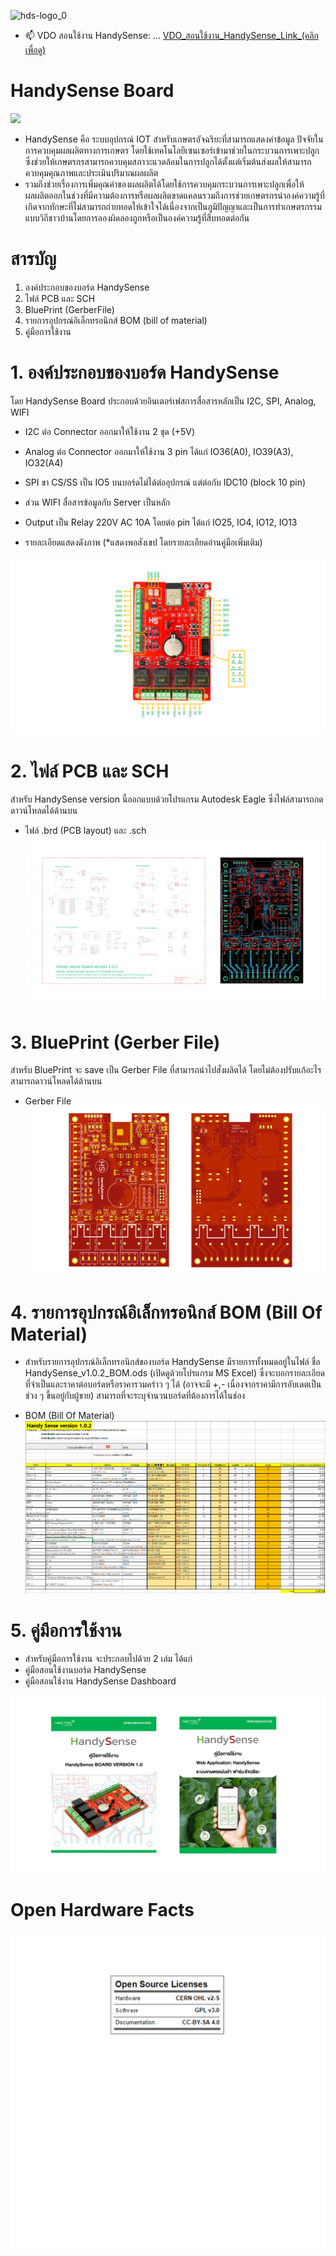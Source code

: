 ![hds-logo_0](https://user-images.githubusercontent.com/80938836/111745948-ea8a5f00-88bf-11eb-83e5-bc22db83b2fd.png)
- 📫 VDO สอนใช้งาน HandySense: ...
[VDO_สอนใช้งาน_HandySense_Link_(คลิกเพื่อดู)](https://www.youtube.com/watch?v=b6W_hdBRJhI&list=PL7S9qslDc3W65hDXdvsPZP3AGufqoh_Rc&index=2&ab_channel=HandySenseOfficial) 

# HandySense Board 
![](https://komarev.com/ghpvc/?username=your-github-HandySense-Blueprint&color=brightgreen) 

* HandySense คือ ระบบอุปกรณ์ IOT สำหรับเกษตรอัจฉริยะที่สามารถแสดงค่าข้อมูล ปัจจัยในการควบคุมผลผลิตทางการเกษตร โดยใช้เทคโนโลยีเซนเซอร์เข้ามาช่วยในกระบวนการเพาะปลูกซึ่งช่วยให้เกษตรกรสามารถควบคุมสภาวะแวดล้อมในการปลูกได้ตั้งแต่เริ่มต้นส่งผลให้สามารถควบคุมคุณภาพและประเมินปริมาณผลผลิต 
* รวมถึงช่วยเรื่องการเพิ่มคุณค่าของผลผลิตได้โดยใช้การควบคุมกระบวนการเพาะปลูกเพื่อให้ผลผลิตออกในช่วงที่มีความต้องการหรือผลผลิตขาดแคลนรวมถึงการช่วยเกษตรกรนำองค์ความรู้ที่เกิดจากทักษะที่ไม่สามารถถ่ายทอดให้เข้าใจได้เนื่องจากเป็นภูมิปัญญาและเป็นการทำเกษตรกรรมแบบวิถีชาวบ้านโดยการลองผิดลองถูกหรือเป็นองค์ความรู้ที่สืบทอดต่อกัน
 
# สารบัญ
1. องค์ประกอบของบอร์ด HandySense 
2. ไฟล์ PCB และ SCH 
3. BluePrint (GerberFile)
4. รายการอุปกรณ์อิเล็กทรอนิกส์ BOM (bill of material)
5. คู่มือการใช้งาน 

# 1. องค์ประกอบของบอร์ด HandySense 

โดย HandySense Board ประกอบด้วยอินเตอร์เฟสการสื่อสารหลักเป็น I2C, SPI, Analog, WIFI 
* I2C ต่อ Connector ออกมาให้ใช้งาน 2 ชุด (+5V)  
* Analog ต่อ Connector ออกมาให้ใช้งาน 3 pin ได้แก่ IO36(A0), IO39(A3), IO32(A4)
* SPI ขา CS/SS เป็น IO5 บนบอร์ดไม่ได้ต่ออุปกรณ์ แต่ต่อกับ IDC10 (block 10 pin) 
* ส่วน WIFI สื่อสารข้อมูลกับ Server เป็นหลัก
* Output เป็น Relay 220V AC 10A โดยต่อ pin ได้แก่ IO25, IO4, IO12, IO13 

* รายละเอียดแสดงดังภาพ (*แสดงพอสังเขป โดยรายละเอียดอ่านคู่มือเพิ่มเติม)

![hds-pinio](https://github.com/HandySense/HandySense/blob/main/pin_io.png)

# 2. ไฟล์ PCB และ SCH 
สำหรับ HandySense version นี้ออกแบบด้วยโปรแกรม Autodesk Eagle ซึ่งไฟล์สามารถกดดาวน์โหลดได้ด้านบน 

* ไฟล์ .brd (PCB  layout) และ .sch
![sch](https://github.com/HandySense/HandySense/blob/main/%E0%B8%9A%E0%B8%AD%E0%B8%A3%E0%B9%8C%E0%B8%94%20HS%20.png)

# 3. BluePrint (Gerber File)
สำหรับ BluePrint จะ save เป็น Gerber File ที่สามารถนำไปสั่งผลิตได้ โดยไม่ต้องปรับแก้อะไร สามารถดาวน์โหลดได้ด้านบน

* Gerber File 
![gerber](https://github.com/HandySense/HandySense/blob/main/gerber.png)

# 4. รายการอุปกรณ์อิเล็กทรอนิกส์ BOM (Bill Of Material)
* สำหรับรายการอุปกรณ์อิเล็กทรอนิกส์ของบอร์ด HandySense มีรายการทั้งหมดอยู่ในไฟล์ ชื่อ HandySense_v1.0.2_BOM.ods (เปิดดูด้วยโปรแกรม MS Excel)
ซึ่งจะบอกรายละเอียดที่จำเป็นและราคาต่อบอร์ดหรือราคารวมคร่าว ๆ ได้ (อาจจะมี +,- เนื่องจากราคามีการอับเดตเป็นช่วง ๆ ขึ้นอยู่กับผู้ขาย) สามารถที่จะระบุจำนวนบอร์ดที่ต้องการได้ในช่อง

* BOM (Bill Of Material)
![bom](https://github.com/HandySense/HandySense/blob/main/bom.PNG)

# 5. คู่มือการใช้งาน 
* สำหรับคู่มือการใช้งาน จะประกอบไปด้วย 2 เล่ม ได้แก่ 
* คู่มือสอนใช้งานบอร์ด HandySense
* คู่มือสอนใช้งาน HandySense Dashboard 

![bom](https://github.com/HandySense/HandySense/blob/main/%E0%B8%84%E0%B8%B9%E0%B9%8B%E0%B8%A1%E0%B8%B7%E0%B8%AD%20HS.png)

# Open Hardware Facts
![ost](https://github.com/HandySense/HandySense/blob/main/ohs.jpg)

